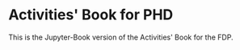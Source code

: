 # Activities' Book for PHD

This is the Jupyter-Book version of the Activities' Book for the FDP.

```{tableofcontents}
```
